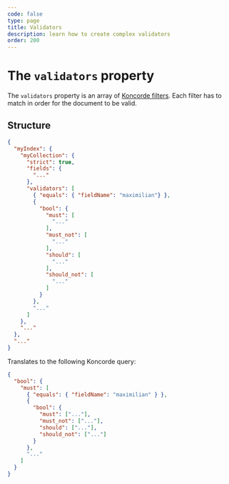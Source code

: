 ```yaml
---
code: false
type: page
title: Validators
description: learn how to create complex validators
order: 200
---
```


# The `validators` property

The `validators` property is an array of [Koncorde filters](/core/2/guides/cookbooks/realtime-api#FIXME). Each filter has to match in order for the document to be valid.

## Structure

```json
{
  "myIndex": {
    "myCollection": {
      "strict": true,
      "fields": {
        "..."
      },
      "validators": [
        { "equals": { "fieldName": "maximilian"} },
        {
          "bool": {
            "must": [
              "..."
            ],
            "must_not": [
              "..."
            ],
            "should": [
              "..."
            ],
            "should_not": [
              "..."
            ]
          }
        },
        "..."
      ]
    },
    "..."
  },
  "..."
}
```

Translates to the following Koncorde query:

```json
{
  "bool": {
    "must": [
      { "equals": { "fieldName": "maximilian" } },
      {
        "bool": {
          "must": ["..."],
          "must_not": ["..."],
          "should": ["..."],
          "should_not": ["..."]
        }
      },
      "..."
    ]
  }
}
```
